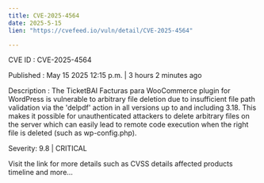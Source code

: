 ```yaml
---
title: CVE-2025-4564
date: 2025-5-15
lien: "https://cvefeed.io/vuln/detail/CVE-2025-4564"

---
```


CVE ID : CVE-2025-4564

Published :  May 15
2025
12:15 p.m. | 3 hours
2 minutes ago

Description : The TicketBAI Facturas para WooCommerce plugin for WordPress is vulnerable to arbitrary file deletion due to insufficient file path validation via the 'delpdf' action in all versions up to
and including
3.18. This makes it possible for unauthenticated attackers to delete arbitrary files on the server
which can easily lead to remote code execution when the right file is deleted (such as wp-config.php).

Severity: 9.8 | CRITICAL

Visit the link for more details
such as CVSS details
affected products
timeline
and more...
